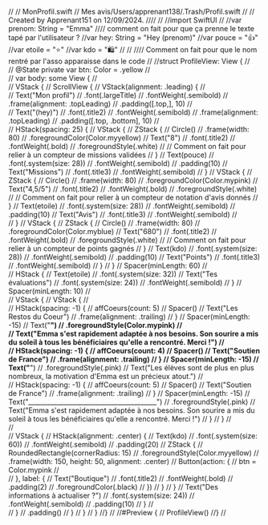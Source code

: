 //
//  MonProfil.swift
//  Mes avis/Users/apprenant138/.Trash/Profil.swift
//
//  Created by Apprenant151 on 12/09/2024.
////
//
//import SwiftUI
//
//var prenom: String = "Emma"
//// comment on fait pour que ça prenne le texte tapé par l'utilisateur ?
//var hey: String = "Hey \(prenom)"
//var pouce = "👍"
//var etoile = "⭐️"
//var kdo = "🛍️"
//
//
//// Comment on fait pour que le nom rentré par l'asso apparaisse dans le code
//
//struct ProfileView: View {
//    
//    @State private var btn: Color = .yellow
//    
//    var body: some View {
//        
//        VStack {
//            ScrollView {
//                VStack(alignment: .leading) {
//                    
//                    Text("Mon profil")
//                        .font(.largeTitle)
//                        .fontWeight(.semibold)
//                        .frame(alignment: .topLeading)
//                        .padding([.top,], 10)
//                    
//                    Text("\(hey)")
//                        .font(.title2)
//                        .fontWeight(.semibold)
//                        .frame(alignment: .topLeading)
//                        .padding([.top, .bottom], 10)
//                    
//                    HStack(spacing: 25) {
//                        VStack {
//                            ZStack {
//                                Circle()
//                                    .frame(width: 80)
//                                    .foregroundColor(Color.myyellow)
//                                Text("8")
//                                    .font(.title2)
//                                    .fontWeight(.bold)
//                                    .foregroundStyle(.white)
//                                // Comment on fait pour relier à un compteur de missions validées
//                            }
//                            Text(pouce)
//                                .font(.system(size: 28))
//                                .fontWeight(.semibold)
//                                .padding(10)
//                            Text("Missions")
//                                .font(.title3)
//                                .fontWeight(.semibold)
//                        }
//                        VStack {
//                            ZStack {
//                                Circle()
//                                    .frame(width: 80)
//                                    .foregroundColor(Color.mypink)
//                                Text("4,5/5")
//                                    .font(.title2)
//                                    .fontWeight(.bold)
//                                    .foregroundStyle(.white)
//                                // Comment on fait pour relier à un compteur de notation d'avis donnés
//                            }
//                            Text(etoile)
//                                .font(.system(size: 28))
//                                .fontWeight(.semibold)
//                                .padding(10)
//                            Text("Avis")
//                                .font(.title3)
//                                .fontWeight(.semibold)
//                            
//                        }
//                        VStack {
//                            ZStack {
//                                Circle()
//                                    .frame(width: 80)
//                                    .foregroundColor(Color.myblue)
//                                Text("680")
//                                    .font(.title2)
//                                    .fontWeight(.bold)
//                                    .foregroundStyle(.white)
//                                // Comment on fait pour relier à un compteur de points gagnés
//                            }
//                            Text(kdo)
//                                .font(.system(size: 28))
//                                .fontWeight(.semibold)
//                                .padding(10)
//                            Text("Points")
//                                .font(.title3)
//                                .fontWeight(.semibold)
//                        }
//                    }
//                    Spacer(minLength: 60)
//                    
//                    HStack {
//                        Text(etoile)
//                            .font(.system(size: 32))
//                        Text("Tes évaluations")
//                            .font(.system(size: 24))
//                            .fontWeight(.semibold)
//                    }
//                    Spacer(minLength: 10)
//                    
//                    VStack {
//                        VStack {
//                            
//                            HStack(spacing: -1) {
//                                affCoeurs(count: 5)
//                                Spacer()
//                                Text("Les Restos du Coeur")
//                                    .frame(alignment: .trailing)
//                            }
//                            Spacer(minLength: -15)
//                            Text("________________________________________")
//                                .foregroundStyle(Color.mypink)
//                            
//                            Text("Emma s'est rapidement adaptée à nos besoins. Son sourire a mis du soleil à tous les bénéficiaires qu'elle a rencontré. Merci !")
//                            
//                            HStack(spacing: -1) {
//                                affCoeurs(count: 4)
//                                Spacer()
//                                Text("Soutien de France")
//                                    .frame(alignment: .trailing)
//                            }
//                            Spacer(minLength: -15)
//                            Text("________________________________________")
//                                .foregroundStyle(.pink)
//                            Text("Les élèves sont de plus en plus nombreux, la motivation d'Emma est un précieux atout.")
//                            
//                            HStack(spacing: -1) {
//                                affCoeurs(count: 5)
//                                Spacer()
//                                Text("Soutien de France")
//                                    .frame(alignment: .trailing)
//                            }
//                            Spacer(minLength: -15)
//                            Text("________________________________________")
//                                .foregroundStyle(.pink)
//                            Text("Emma s'est rapidement adaptée à nos besoins. Son sourire a mis du soleil à tous les bénéficiaires qu'elle a rencontré. Merci !")
//                        }
//                    }
//                  
//                    
//                    VStack {
//                        HStack(alignment: .center) {
//                            Text(kdo)
//                                .font(.system(size: 60))
//                                .fontWeight(.semibold)
//                                .padding(20)
//                            ZStack {
//                                RoundedRectangle(cornerRadius: 15)
//                                    .foregroundStyle(Color.myyellow)
//                                    .frame(width: 150, height: 50, alignment: .center)
//                                Button(action: {
//                                    btn = Color.mypink
//                                    
//                                }, label: {
//                                    Text("Boutique")
//                                        .font(.title2)
//                                        .fontWeight(.bold)
//                                        .padding(2)
//                                        .foregroundColor(.black)
//                                })
//                            }
//                        }
//                        Text("Des informations à actualiser ?")
//                            .font(.system(size: 24))
//                            .fontWeight(.semibold)
//                            .padding(10)
//                    }
//                    
//                }
//                .padding()
//            }
//        }
//    }
//}
//
//#Preview {
//    ProfileView()
//}
//
